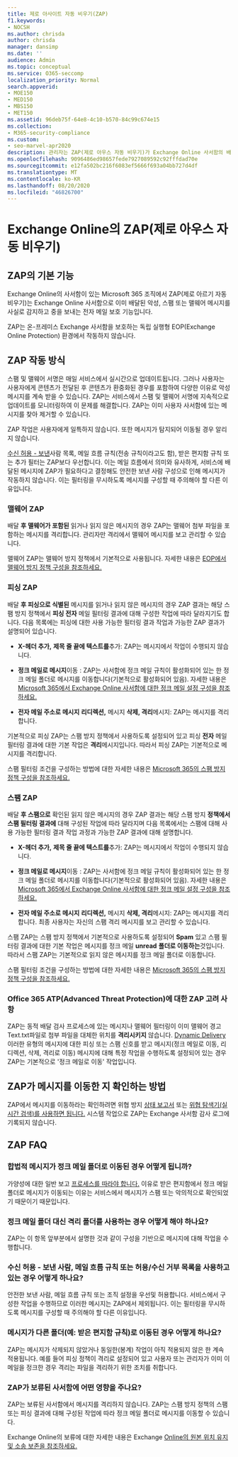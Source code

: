 ```yaml
---
title: 제로 아사이트 자동 비우기(ZAP)
f1.keywords:
- NOCSH
ms.author: chrisda
author: chrisda
manager: dansimp
ms.date: ''
audience: Admin
ms.topic: conceptual
ms.service: O365-seccomp
localization_priority: Normal
search.appverid:
- MOE150
- MED150
- MBS150
- MET150
ms.assetid: 96deb75f-64e8-4c10-b570-84c99c674e15
ms.collection:
- M365-security-compliance
ms.custom:
- seo-marvel-apr2020
description: 관리자는 ZAP(제로 아우스 자동 비우기)가 Exchange Online 사서함의 배달된 메시지를 스팸 또는 피싱으로 사후 분류된 격리나 정크 메일 폴더로 리드로 이어지는 방법에 대해 알아질 수 있습니다.
ms.openlocfilehash: 9096486ed98657fede7927089592c92fffdad70e
ms.sourcegitcommit: e12fa502bc216f6083ef5666f693a04bb727d4df
ms.translationtype: MT
ms.contentlocale: ko-KR
ms.lasthandoff: 08/20/2020
ms.locfileid: "46826700"
---
```

# <a name="zero-hour-auto-purge-zap-in-exchange-online"></a>Exchange Online의 ZAP(제로 아우스 자동 비우기)

## <a name="basic-features-of-zap"></a>ZAP의 기본 기능

Exchange Online의 사서함이 있는 Microsoft 365 조직에서 ZAP(제로 아르기 자동 비우기)는 Exchange Online 사서함으로 이미 배달된 악성, 스팸 또는 맬웨어 메시지를 사실로 감지하고 중을 보내는 전자 메일 보호 기능입니다.

ZAP는 온-프레미스 Exchange 사서함을 보호하는 독립 실행형 EOP(Exchange Online Protection) 환경에서 작동하지 않습니다.

## <a name="how-zap-works"></a>ZAP 작동 방식

스팸 및 맬웨어 서명은 매일 서비스에서 실시간으로 업데이트됩니다. 그러나 사용자는 사용자에게 콘텐츠가 전달된 후 콘텐츠가 환중화된 경우를 포함하여 다양한 이유로 악성 메시지를 계속 받을 수 있습니다. ZAP는 서비스에서 스팸 및 맬웨어 서명에 지속적으로 업데이트를 모니터링하여 이 문제를 해결합니다. ZAP는 이미 사용자 사서함에 있는 메시지를 찾아 제거할 수 있습니다.

ZAP 작업은 사용자에게 일특하지 않습니다. 또한 메시지가 탐지되어 이동될 경우 알리지 않습니다.

[수신 허용 - 보낸](create-safe-sender-lists-in-office-365.md)사람 목록, 메일 흐름 규칙(전송 규칙이라고도 함), 받은 편지함 규칙 또는 추가 필터는 ZAP보다 우선합니다. 이는 메일 흐름에서 의미와 유사하게, 서비스에 배달된 메시지에 ZAP가 필요하다고 결정해도 안전한 보낸 사람 구성으로 인해 메시지가 작동하지 않습니다. 이는 필터링을 무시하도록 메시지를 구성할 때 주의해야 할 다른 이유입니다.

### <a name="malware-zap"></a>맬웨어 ZAP

배달 **후 맬웨어가 포함된** 읽거나 읽지 않은 메시지의 경우 ZAP는 맬웨어 첨부 파일을 포함하는 메시지를 격리합니다. 관리자만 격리에서 맬웨어 메시지를 보고 관리할 수 있습니다.

맬웨어 ZAP는 맬웨어 방지 정책에서 기본적으로 사용됩니다. 자세한 내용은 [EOP에서 맬웨어 방지 정책 구성을 참조하세요.](configure-anti-malware-policies.md)

### <a name="phish-zap"></a>피싱 ZAP

배달 **후 피싱으로 식별된** 메시지를 읽거나 읽지 않은 메시지의 경우 ZAP 결과는 해당 스팸 방지 정책에서 **피싱 전자** 메일 필터링 결과에 대해 구성한 작업에 따라 달라지기도 합니다. 다음 목록에는 피싱에 대한 사용 가능한 필터링 결과 작업과 가능한 ZAP 결과가 설명되어 있습니다.

- **X-헤더 추가,** **제목 줄 끝에 텍스트를**추가: ZAP는 메시지에서 작업이 수행되지 않습니다.

- **정크 메일로 메시지**이동 : ZAP는 사서함에 정크 메일 규칙이 활성화되어 있는 한 정크 메일 폴더로 메시지를 이동합니다(기본적으로 활성화되어 있음). 자세한 내용은 [Microsoft 365에서 Exchange Online 사서함에 대한 정크 메일 설정 구성을 참조하세요.](configure-junk-email-settings-on-exo-mailboxes.md)

- **전자 메일 주소로 메시지** **리디렉션,** 메시지 **삭제, 격리**메시지: ZAP는 메시지를 격리합니다.

기본적으로 피싱 ZAP는 스팸 방지 정책에서 사용하도록 설정되어 있고 피싱 **전자** 메일 필터링 결과에 대한 기본 작업은 **격리**메시지입니다. 따라서 피싱 ZAP는 기본적으로 메시지를 격리합니다.

스팸 필터링 조건을 구성하는 방법에 대한 자세한 내용은 [Microsoft 365의 스팸 방지 정책 구성을 참조하세요.](configure-your-spam-filter-policies.md)

### <a name="spam-zap"></a>스팸 ZAP

배달 **후 스팸으로** 확인된 읽지 않은 메시지의 경우 ZAP 결과는 해당 스팸 방지 **정책에서 스팸 필터링 결과에** 대해 구성된 작업에 따라 달라지며 다음 목록에서는 스팸에 대해 사용 가능한 필터링 결과 작업 과정과 가능한 ZAP 결과에 대해 설명합니다.

- **X-헤더 추가,** **제목 줄 끝에 텍스트를**추가: ZAP는 메시지에서 작업이 수행되지 않습니다.

- **정크 메일로 메시지**이동 : ZAP는 사서함에 정크 메일 규칙이 활성화되어 있는 한 정크 메일 폴더로 메시지를 이동합니다(기본적으로 활성화되어 있음). 자세한 내용은 [Microsoft 365에서 Exchange Online 사서함에 대한 정크 메일 설정 구성을 참조하세요.](configure-junk-email-settings-on-exo-mailboxes.md)

- **전자 메일 주소로 메시지** **리디렉션,** 메시지 **삭제, 격리**메시지: ZAP는 메시지를 격리합니다. 최종 사용자는 자신의 스팸 격리 메시지를 보고 관리할 수 있습니다.

스팸 ZAP는 스팸 방지 정책에서 기본적으로 사용하도록 설정되어 **Spam** 있고 스팸 필터링 결과에 대한 기본 작업은 메시지를 정크 메일 **unread** **폴더로 이동하는**것입니다. 따라서 스팸 ZAP는 기본적으로 읽지 않은 메시지를 정크 메일 폴더로 이동합니다.

스팸 필터링 조건을 구성하는 방법에 대한 자세한 내용은 [Microsoft 365의 스팸 방지 정책 구성을 참조하세요.](configure-your-spam-filter-policies.md)

### <a name="zap-considerations-for-office-365-advanced-threat-protection-office-365-atp"></a>Office 365 ATP(Advanced Threat Protection)에 대한 ZAP 고려 사항

ZAP는 동적 배달 검사 프로세스에 있는 메시지나 맬웨어 필터링이 이미 맬웨어 경고 Text.txt파일로 첨부 파일을 대체한 위치를 **격리시키지** 않습니다. [Dynamic Delivery](dynamic-delivery-and-previewing.md) 이러한 유형의 메시지에 대한 피싱 또는 스팸 신호를 받고 메시지(정크 메일로 이동, 리디렉션, 삭제, 격리로 이동) 메시지에 대해 특정 작업을 수행하도록 설정되어 있는 경우 ZAP는 기본적으로 '정크 메일로 이동' 작업입니다.

## <a name="how-to-see-if-zap-moved-your-message"></a>ZAP가 메시지를 이동한 지 확인하는 방법

ZAP에서 메시지를 이동하라는 확인하려면 위협 방지 [상태 보고서](view-email-security-reports.md#threat-protection-status-report) 또는 [위협 탐색기(실시간 검색)를 사용하면 됩니다.](threat-explorer.md) 시스템 작업으로 ZAP는 Exchange 사서함 감사 로그에 기록되지 않습니다.

## <a name="zap-faq"></a>ZAP FAQ

### <a name="what-happens-if-a-legitimate-message-is-moved-to-the-junk-email-folder"></a>합법적 메시지가 정크 메일 폴더로 이동된 경우 어떻게 됩니까?

가양성에 대한 일반 보고 [프로세스를 따라야 합니다.](report-junk-email-messages-to-microsoft.md) 이유로 받은 편지함에서 정크 메일 폴더로 메시지가 이동되는 이유는 서비스에서 메시지가 스팸 또는 악의적으로 확인되었기 때문이기 때문입니다.

### <a name="what-if-i-use-the-quarantine-folder-instead-of-the-junk-mail-folder"></a>정크 메일 폴더 대신 격리 폴더를 사용하는 경우 어떻게 해야 하나요?

ZAP는 이 항목 앞부분에서 설명한 것과 같이 구성을 기반으로 메시지에 대해 작업을 수행합니다.

### <a name="what-if-im-using-safe-senders-mail-flow-rules-or-allowedblocked-sender-lists"></a>수신 허용 - 보낸 사람, 메일 흐름 규칙 또는 허용/수신 거부 목록을 사용하고 있는 경우 어떻게 하나요?

안전한 보낸 사람, 메일 흐름 규칙 또는 조직 설정을 우선및 허용합니다. 서비스에서 구성한 작업을 수행하므로 이러한 메시지는 ZAP에서 제외됩니다. 이는 필터링을 무시하도록 메시지를 구성할 때 주의해야 할 다른 이유입니다.

### <a name="what-if-a-message-is-moved-to-another-folder-eg-inbox-rules"></a>메시지가 다른 폴더(예: 받은 편지함 규칙)로 이동된 경우 어떻게 하나요?

ZAP는 메시지가 삭제되지 않았거나 동일한(봉계) 작업이 아직 적용되지 않은 한 계속 적용됩니다. 예를 들어 피싱 정책이 격리로 설정되어 있고 사용자 또는 관리자가 이미 이메일을 정크한 경우 격리는 파일을 격리하기 위한 조치를 취합니다.

### <a name="how-does-zap-affect-mailboxes-on-hold"></a>ZAP가 보류된 사서함에 어떤 영향을 주나요?

ZAP는 보류된 사서함에서 메시지를 격리하지 않습니다. ZAP는 스팸 방지 정책의 스팸 또는 피싱 결과에 대해 구성된 작업에 따라 정크 메일 폴더로 메시지를 이동할 수 있습니다.

Exchange Online의 보류에 대한 자세한 내용은 Exchange [Online의 원본 위치 유지 및 소송 보존을 참조하세요.](https://docs.microsoft.com/Exchange/security-and-compliance/in-place-and-litigation-holds)
